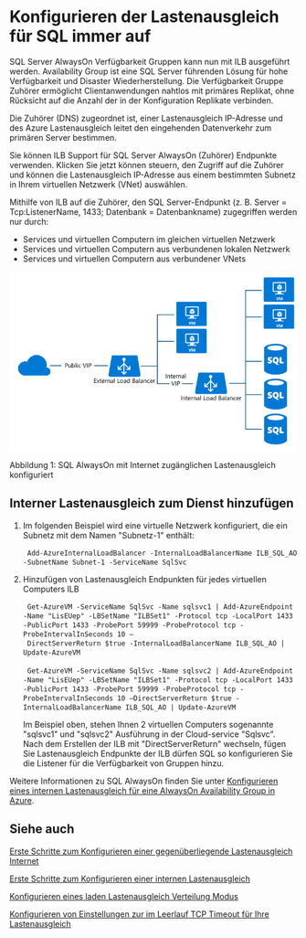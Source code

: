 <properties
   pageTitle="Konfigurieren der Lastenausgleich für SQL immer auf | Microsoft Azure"
   description="Konfigurieren von Lastenausgleich Arbeitens mit SQL immer auf und wie Sie zum Erstellen von Lastenausgleich für die SQL-Implementierung Powershell nutzen können"
   services="load-balancer"
   documentationCenter="na"
   authors="sdwheeler"
   manager="carmonm"
   editor="tysonn" />
<tags
   ms.service="load-balancer"
   ms.devlang="na"
   ms.topic="article"
   ms.tgt_pltfrm="na"
   ms.workload="infrastructure-services"
   ms.date="10/24/2016"
   ms.author="sewhee" />

# <a name="configure-load-balancer-for-sql-always-on"></a>Konfigurieren der Lastenausgleich für SQL immer auf

SQL Server AlwaysOn Verfügbarkeit Gruppen kann nun mit ILB ausgeführt werden. Availability Group ist eine SQL Server führenden Lösung für hohe Verfügbarkeit und Disaster Wiederherstellung. Die Verfügbarkeit Gruppe Zuhörer ermöglicht Clientanwendungen nahtlos mit primäres Replikat, ohne Rücksicht auf die Anzahl der in der Konfiguration Replikate verbinden.

Die Zuhörer (DNS) zugeordnet ist, einer Lastenausgleich IP-Adresse und des Azure Lastenausgleich leitet den eingehenden Datenverkehr zum primären Server bestimmen.

Sie können ILB Support für SQL Server AlwaysOn (Zuhörer) Endpunkte verwenden. Klicken Sie jetzt können steuern, den Zugriff auf die Zuhörer und können die Lastenausgleich IP-Adresse aus einem bestimmten Subnetz in Ihrem virtuellen Netzwerk (VNet) auswählen.

Mithilfe von ILB auf die Zuhörer, den SQL Server-Endpunkt (z. B. Server = Tcp:ListenerName, 1433; Datenbank = Datenbankname) zugegriffen werden nur durch:

- Services und virtuellen Computern im gleichen virtuellen Netzwerk
- Services und virtuellen Computern aus verbundenen lokalen Netzwerk
- Services und virtuellen Computern aus verbundener VNets

![ILB_SQLAO_NewPic](./media/load-balancer-configure-sqlao/sqlao1.png)

Abbildung 1: SQL AlwaysOn mit Internet zugänglichen Lastenausgleich konfiguriert

## <a name="add-internal-load-balancer-to-the-service"></a>Interner Lastenausgleich zum Dienst hinzufügen

1. Im folgenden Beispiel wird eine virtuelle Netzwerk konfiguriert, die ein Subnetz mit dem Namen "Subnetz-1" enthält:

        Add-AzureInternalLoadBalancer -InternalLoadBalancerName ILB_SQL_AO -SubnetName Subnet-1 -ServiceName SqlSvc

2. Hinzufügen von Lastenausgleich Endpunkten für jedes virtuellen Computers ILB

        Get-AzureVM -ServiceName SqlSvc -Name sqlsvc1 | Add-AzureEndpoint -Name "LisEUep" -LBSetName "ILBSet1" -Protocol tcp -LocalPort 1433 -PublicPort 1433 -ProbePort 59999 -ProbeProtocol tcp -ProbeIntervalInSeconds 10 –
        DirectServerReturn $true -InternalLoadBalancerName ILB_SQL_AO | Update-AzureVM

        Get-AzureVM -ServiceName SqlSvc -Name sqlsvc2 | Add-AzureEndpoint -Name "LisEUep" -LBSetName "ILBSet1" -Protocol tcp -LocalPort 1433 -PublicPort 1433 -ProbePort 59999 -ProbeProtocol tcp -ProbeIntervalInSeconds 10 –DirectServerReturn $true -InternalLoadBalancerName ILB_SQL_AO | Update-AzureVM

    Im Beispiel oben, stehen Ihnen 2 virtuellen Computers sogenannte "sqlsvc1" und "sqlsvc2" Ausführung in der Cloud-service "Sqlsvc". Nach dem Erstellen der ILB mit "DirectServerReturn" wechseln, fügen Sie Lastenausgleich Endpunkte der ILB dürfen SQL so konfigurieren Sie die Listener für die Verfügbarkeit von Gruppen hinzu.

Weitere Informationen zu SQL AlwaysOn finden Sie unter [Konfigurieren eines internen Lastenausgleich für eine AlwaysOn Availability Group in Azure](../virtual-machines/virtual-machines-windows-portal-sql-alwayson-int-listener.md).

## <a name="see-also"></a>Siehe auch

[Erste Schritte zum Konfigurieren einer gegenüberliegende Lastenausgleich Internet](load-balancer-get-started-internet-arm-ps.md)

[Erste Schritte zum Konfigurieren einer internen Lastenausgleich](load-balancer-get-started-ilb-arm-ps.md)

[Konfigurieren eines laden Lastenausgleich Verteilung Modus](load-balancer-distribution-mode.md)

[Konfigurieren von Einstellungen zur im Leerlauf TCP Timeout für Ihre Lastenausgleich](load-balancer-tcp-idle-timeout.md)
